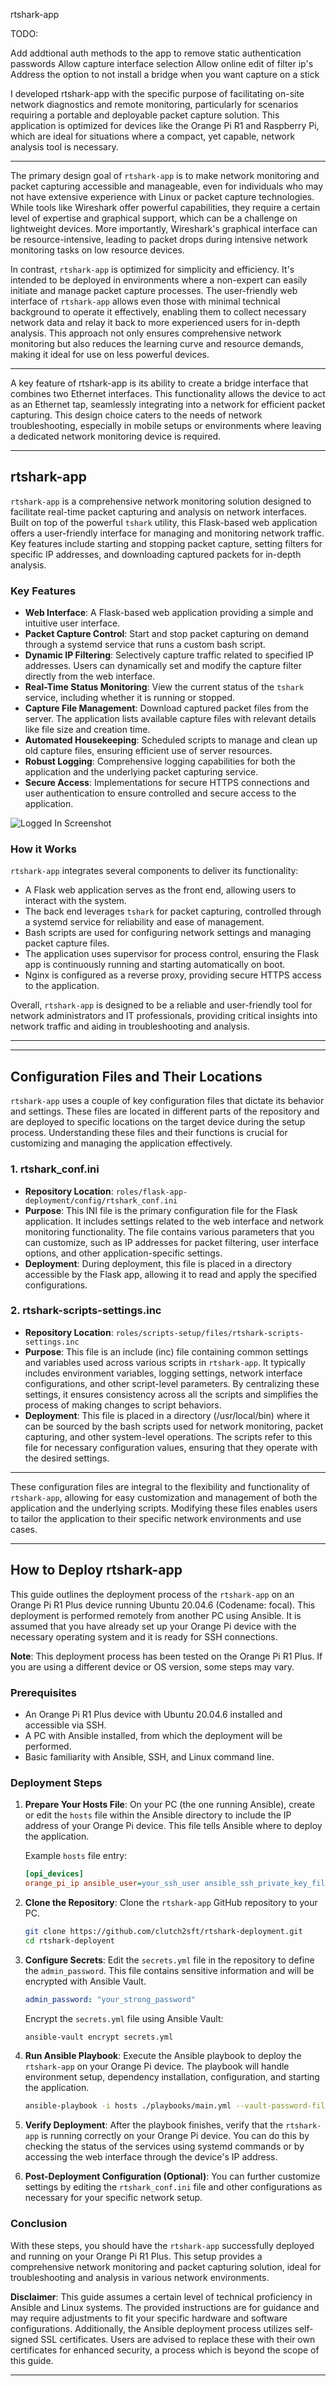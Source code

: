 rtshark-app

TODO:

Add addtional auth methods to the app to remove static authentication passwords
Allow capture interface selection
Allow online edit of filter ip's
Address the option to not install a bridge when you want capture on a stick


I developed rtshark-app with the specific purpose of facilitating on-site network diagnostics and remote monitoring, particularly for scenarios requiring a portable and deployable packet capture solution. This application is optimized for devices like the Orange Pi R1 and Raspberry Pi, which are ideal for situations where a compact, yet capable, network analysis tool is necessary.  

---

The primary design goal of `rtshark-app` is to make network monitoring and packet capturing accessible and manageable, even for individuals who may not have extensive experience with Linux or packet capture technologies. While tools like Wireshark offer powerful capabilities, they require a certain level of expertise and graphical support, which can be a challenge on lightweight devices. More importantly, Wireshark's graphical interface can be resource-intensive, leading to packet drops during intensive network monitoring tasks on low resource devices.

In contrast, `rtshark-app` is optimized for simplicity and efficiency. It's intended to be deployed in environments where a non-expert can easily initiate and manage packet capture processes. The user-friendly web interface of `rtshark-app` allows even those with minimal technical background to operate it effectively, enabling them to collect necessary network data and relay it back to more experienced users for in-depth analysis. This approach not only ensures comprehensive network monitoring but also reduces the learning curve and resource demands, making it ideal for use on less powerful devices.

--- 

A key feature of rtshark-app is its ability to create a bridge interface that combines two Ethernet interfaces. This functionality allows the device to act as an Ethernet tap, seamlessly integrating into a network for efficient packet capturing. This design choice caters to the needs of network troubleshooting, especially in mobile setups or environments where leaving a dedicated network monitoring device is required.

---

## rtshark-app

`rtshark-app` is a comprehensive network monitoring solution designed to facilitate real-time packet capturing and analysis on network interfaces. Built on top of the powerful `tshark` utility, this Flask-based web application offers a user-friendly interface for managing and monitoring network traffic. Key features include starting and stopping packet capture, setting filters for specific IP addresses, and downloading captured packets for in-depth analysis.

### Key Features

- **Web Interface**: A Flask-based web application providing a simple and intuitive user interface.
- **Packet Capture Control**: Start and stop packet capturing on demand through a systemd service that runs a custom bash script.
- **Dynamic IP Filtering**: Selectively capture traffic related to specified IP addresses. Users can dynamically set and modify the capture filter directly from the web interface.
- **Real-Time Status Monitoring**: View the current status of the `tshark` service, including whether it is running or stopped.
- **Capture File Management**: Download captured packet files from the server. The application lists available capture files with relevant details like file size and creation time.
- **Automated Housekeeping**: Scheduled scripts to manage and clean up old capture files, ensuring efficient use of server resources.
- **Robust Logging**: Comprehensive logging capabilities for both the application and the underlying packet capturing service.
- **Secure Access**: Implementations for secure HTTPS connections and user authentication to ensure controlled and secure access to the application.

![Logged In Screenshot](https://github.com/clutch2sft/rtshark-deployment/blob/main/screenshots/loggedin.png)

### How it Works

`rtshark-app` integrates several components to deliver its functionality:

- A Flask web application serves as the front end, allowing users to interact with the system.
- The back end leverages `tshark` for packet capturing, controlled through a systemd service for reliability and ease of management.
- Bash scripts are used for configuring network settings and managing packet capture files.
- The application uses supervisor for process control, ensuring the Flask app is continuously running and starting automatically on boot.
- Nginx is configured as a reverse proxy, providing secure HTTPS access to the application.

Overall, `rtshark-app` is designed to be a reliable and user-friendly tool for network administrators and IT professionals, providing critical insights into network traffic and aiding in troubleshooting and analysis.

---


---

## Configuration Files and Their Locations

`rtshark-app` uses a couple of key configuration files that dictate its behavior and settings. These files are located in different parts of the repository and are deployed to specific locations on the target device during the setup process. Understanding these files and their functions is crucial for customizing and managing the application effectively.

### 1. rtshark_conf.ini
- **Repository Location**: `roles/flask-app-deployment/config/rtshark_conf.ini`
- **Purpose**: This INI file is the primary configuration file for the Flask application. It includes settings related to the web interface and network monitoring functionality. The file contains various parameters that you can customize, such as IP addresses for packet filtering, user interface options, and other application-specific settings. 
- **Deployment**: During deployment, this file is placed in a directory accessible by the Flask app, allowing it to read and apply the specified configurations.

### 2. rtshark-scripts-settings.inc
- **Repository Location**: `roles/scripts-setup/files/rtshark-scripts-settings.inc`
- **Purpose**: This file is an include (inc) file containing common settings and variables used across various scripts in `rtshark-app`. It typically includes environment variables, logging settings, network interface configurations, and other script-level parameters. By centralizing these settings, it ensures consistency across all the scripts and simplifies the process of making changes to script behaviors.
- **Deployment**: This file is placed in a directory (/usr/local/bin) where it can be sourced by the bash scripts used for network monitoring, packet capturing, and other system-level operations. The scripts refer to this file for necessary configuration values, ensuring that they operate with the desired settings.

---

These configuration files are integral to the flexibility and functionality of `rtshark-app`, allowing for easy customization and management of both the application and the underlying scripts. Modifying these files enables users to tailor the application to their specific network environments and use cases.


---

## How to Deploy rtshark-app

This guide outlines the deployment process of the `rtshark-app` on an Orange Pi R1 Plus device running Ubuntu 20.04.6 (Codename: focal). This deployment is performed remotely from another PC using Ansible. It is assumed that you have already set up your Orange Pi device with the necessary operating system and it is ready for SSH connections.

**Note**: This deployment process has been tested on the Orange Pi R1 Plus. If you are using a different device or OS version, some steps may vary.

### Prerequisites
- An Orange Pi R1 Plus device with Ubuntu 20.04.6 installed and accessible via SSH.
- A PC with Ansible installed, from which the deployment will be performed.
- Basic familiarity with Ansible, SSH, and Linux command line.

### Deployment Steps

1. **Prepare Your Hosts File**:
   On your PC (the one running Ansible), create or edit the `hosts` file within the Ansible directory to include the IP address of your Orange Pi device. This file tells Ansible where to deploy the application.

   Example `hosts` file entry:
   ```ini
   [opi_devices]
   orange_pi_ip ansible_user=your_ssh_user ansible_ssh_private_key_file=/path/to/your/private/key
   ```

2. **Clone the Repository**:
   Clone the `rtshark-app` GitHub repository to your PC.

   ```bash
   git clone https://github.com/clutch2sft/rtshark-deployment.git
   cd rtshark-deployent
   ```

3. **Configure Secrets**:
   Edit the `secrets.yml` file in the repository to define the `admin_password`. This file contains sensitive information and will be encrypted with Ansible Vault.

   ```yaml
   admin_password: "your_strong_password"
   ```

   Encrypt the `secrets.yml` file using Ansible Vault:

   ```bash
   ansible-vault encrypt secrets.yml
   ```

4. **Run Ansible Playbook**:
   Execute the Ansible playbook to deploy the `rtshark-app` on your Orange Pi device. The playbook will handle environment setup, dependency installation, configuration, and starting the application.

   ```bash
   ansible-playbook -i hosts ./playbooks/main.yml --vault-password-file /path/to/vault_password_file
   ```

5. **Verify Deployment**:
   After the playbook finishes, verify that the `rtshark-app` is running correctly on your Orange Pi device. You can do this by checking the status of the services using systemd commands or by accessing the web interface through the device's IP address.

6. **Post-Deployment Configuration (Optional)**:
   You can further customize settings by editing the `rtshark_conf.ini` file and other configurations as necessary for your specific network setup.

### Conclusion
With these steps, you should have the `rtshark-app` successfully deployed and running on your Orange Pi R1 Plus. This setup provides a comprehensive network monitoring and packet capturing solution, ideal for troubleshooting and analysis in various network environments.

**Disclaimer**: This guide assumes a certain level of technical proficiency in Ansible and Linux systems. The provided instructions are for guidance and may require adjustments to fit your specific hardware and software configurations.  Additionally, the Ansible deployment process utilizes self-signed SSL certificates. Users are advised to replace these with their own certificates for enhanced security, a process which is beyond the scope of this guide.

---